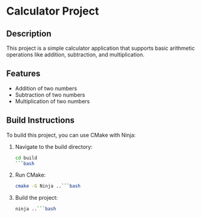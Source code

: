 # Calculator Project

## Description
This project is a simple calculator application that supports basic arithmetic operations like addition, subtraction, and multiplication.

## Features
- Addition of two numbers
- Subtraction of two numbers
- Multiplication of two numbers

## Build Instructions
To build this project, you can use CMake with Ninja:

1. Navigate to the build directory:
   ```bash
   cd build
   ```bash
2. Run CMake:
   ```bash
   cmake -G Ninja ..```bash
3. Build the project:
   ```bash
   ninja ..```bash
